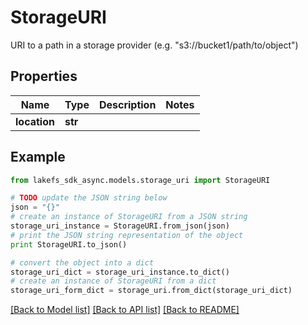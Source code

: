 # StorageURI

URI to a path in a storage provider (e.g. \"s3://bucket1/path/to/object\")

## Properties

Name | Type | Description | Notes
------------ | ------------- | ------------- | -------------
**location** | **str** |  | 

## Example

```python
from lakefs_sdk_async.models.storage_uri import StorageURI

# TODO update the JSON string below
json = "{}"
# create an instance of StorageURI from a JSON string
storage_uri_instance = StorageURI.from_json(json)
# print the JSON string representation of the object
print StorageURI.to_json()

# convert the object into a dict
storage_uri_dict = storage_uri_instance.to_dict()
# create an instance of StorageURI from a dict
storage_uri_form_dict = storage_uri.from_dict(storage_uri_dict)
```
[[Back to Model list]](../README.md#documentation-for-models) [[Back to API list]](../README.md#documentation-for-api-endpoints) [[Back to README]](../README.md)


